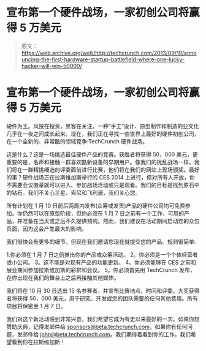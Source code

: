 # 宣布第一个硬件战场，一家初创公司将赢得 5 万美元

> 原文：<https://web.archive.org/web/http://techcrunch.com/2013/09/19/announcing-the-first-hardware-startup-battlefield-where-one-lucky-hacker-will-win-50000/>

# 宣布第一个硬件战场，一家初创公司将赢得 5 万美元

硬件为王。风投在投资，黑客在关注，一种“手工”设计、原型制作和制造的亚文化几乎在一夜之间成长起来。现在，我们正在寻找一些世界上最好的硬件初创公司，在一个全新的、非常酷的领域竞争:TechCrunch 硬件战场。

这是什么？这是一场挑选最佳硬件产品的竞赛。获胜者将获得 50，000 美元，更重要的是，名声和接触一群喜欢酷新设备的早期用户。像我们的扰乱战场一样，我们将在一群精挑细选的评委面前进行比赛，他们将在我们的网站上现场颁奖。最好的事？硬件战场正在拉斯维加斯举行的 CES 2014 上进行，但对所有人开放，你不需要会议徽章就可以进入、参加战场活动或只是观看。我们的目标是找到原石中的钻石。我们不关心三星、索尼和飞利浦，我们关心您。

所有计划在 1 月 10 日前后两周内发布(众筹或发货)产品的硬件公司均可免费参加。你仍然可以在原型阶段，但你必须在 1 月 7 日之前有一个工作，可用的产品，并准备在当天或之后不久提供预购。然而，我们建议在活动期间启动您的众包页面，因为这会产生最大的影响。

我们很快会有更多的细节，但现在我们邀请您现在就提交您的产品。规则很简单:

1.你必须在 1 月 7 日之前推出你的产品或众筹活动。
2。你必须是一个个体经营者或小公司。
3。这不能是对现有产品的功能更新。
4。你必须能够在 CES 之前和展会期间参加拉斯维加斯的彩排和会议。
5。你必须首先用 TechCrunch 发布，在你出现在我们的舞台上之后再接触其他媒体。

我们将在 10 月 30 日选出 15 名参赛者，并宣布比赛地点、时间和评委。大奖获得者将获得 50，000 美元，用于研究、开发或您的团队需要的任何其他费用。所有项目将保密至 1 月 7 日。

我们对这个新活动感到非常兴奋，我们希望它成为有史以来最好的一次。如果你想赞助庆典，记得发邮件给 sponsors@beta.techcrunch.com，如果你有任何问题，发邮件给 john@beta.techcrunch.com。我们期待着看到你的工作，我们希望看到你在拉斯维加斯！